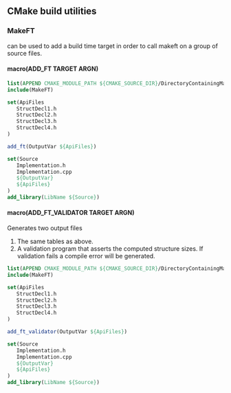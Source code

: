 ## CMake build utilities


### MakeFT
can be used to add a build time target in order to call makeft on a group of source files.

#### macro(ADD_FT TARGET ARGN)

```CMake
list(APPEND CMAKE_MODULE_PATH ${CMAKE_SOURCE_DIR}/DirectoryContainingMakeFT)
include(MakeFT)

set(ApiFiles
   StructDecl1.h
   StructDecl2.h
   StructDecl3.h
   StructDecl4.h
)

add_ft(OutputVar ${ApiFiles})

set(Source
   Implementation.h
   Implementation.cpp   
   ${OutputVar}
   ${ApiFiles}
)
add_library(LibName ${Source})
```




#### macro(ADD_FT_VALIDATOR TARGET ARGN)
Generates two output files
1. The same tables as above.
2. A validation program that asserts the computed structure sizes. If validation fails a compile error will be generated.

```CMake
list(APPEND CMAKE_MODULE_PATH ${CMAKE_SOURCE_DIR}/DirectoryContainingMakeFT)
include(MakeFT)

set(ApiFiles
   StructDecl1.h
   StructDecl2.h
   StructDecl3.h
   StructDecl4.h
)

add_ft_validator(OutputVar ${ApiFiles})

set(Source
   Implementation.h
   Implementation.cpp   
   ${OutputVar}
   ${ApiFiles}
)
add_library(LibName ${Source})
```

